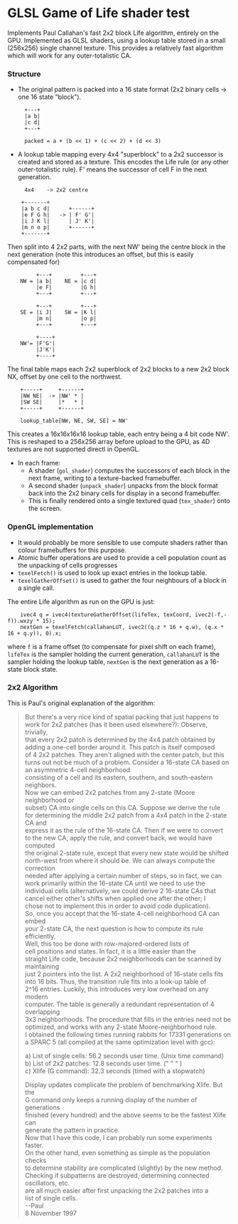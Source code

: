 # GLSL Game of Life shader test

Implements Paul Callahan's fast 2x2 block Life algorithm, entirely on the GPU. Implemented as GLSL shaders, using a lookup table stored in a small (256x256) single channel texture. This provides a relatively fast algorithm which will work for any outer-totalistic CA.



### Structure

* The original pattern is packed into a 16 state format (2x2 binary cells -> one 16 state "block").

        +---+
        |a b|
        |c d|
        +---+

        packed = a + (b << 1) + (c << 2) + (d << 3)


* A lookup table mapping every 4x4 "superblock" to a 2x2 successor is created and stored as a texture. This encodes the Life rule
(or any other outer-totalistic rule). F' means the successor of cell F
in the next generation.


        4x4    -> 2x2 centre

       +-------+
       |a b c d|      +------+       
       |e F G h|   -> | F' G'|          
       |i J K l|      | J' K'|                   
       |m n o p|      +------+  
       +-------+  


Then split into 4 2x2 parts, with the next NW' being the centre block in the next generation (note this introduces an offset, but this is easily compensated for)
 
             +---+         +---+
        NW = |a b|    NE = |c d|
             |e F|         |G h|
             +---+         +---+

             +---+         +---+
        SE = |i J|    SW = |K l|
             |m n|         |o p|
             +---+         +---+

             +----+
        NW'= |F'G'|
             |J'K'|
             +----+

The final table maps each 2x2 superblock of 2x2 blocks to a new 2x2 block NX, offset by one cell to the northwest.

        +-----+     +------+
        |NW NE|  -> |NW' * |
        |SW SE|     |*   * |
        +-----+     +------+

        lookup_table[NW, NE, SW, SE] = NW'        

This creates a 16x16x16x16 lookup table, each entry being a 4 bit code NW'. This is reshaped to a 256x256 array before upload to the GPU, as 4D
textures are not supported directl in OpenGL.

* In each frame:
    * A shader (`gol_shader`) computes the successors of each block in the next frame, writing to a texture-backed framebuffer.
    * A second shader (`unpack_shader`) unpacks from the block format back into the 2x2 binary cells for display in a second framebuffer.
    * This is finally rendered onto a single textured quad (`tex_shader`) onto the screen.


### OpenGL implementation
* It would probably be more sensible to use compute shaders rather than colour framebuffers for this purpose.
* Atomic buffer operations are used to provide a cell population count
as the unpacking of cells progresses
* `texelFetch()` is used to look up exact entries in the lookup table.
* `texelGatherOffset()` is used to gather the four neighbours of a block in a single call.

The entire Life algorithm as run on the GPU is just:

        ivec4 q = ivec4(textureGatherOffset(lifeTex, texCoord, ivec2(-f,-f)).wxzy * 15);    
        nextGen = texelFetch(callahanLUT, ivec2((q.z * 16 + q.w), (q.x * 16 + q.y)), 0).x;    
where `f` is a frame offset (to compensate for pixel shift on each frame),
`lifeTex` is the sampler holding the current generation, `callahanLUT` is the sampler holding the lookup table, `nextGen` is the next generation as a 16-state block state.

### 2x2 Algorithm
This is Paul's original explanation of the algorithm:

> But there's a very nice kind of spatial packing that just happens to  
> work for 2x2 patches (has it been used elsewhere?): Observe, trivially,  
> that every 2x2 patch is determined by the 4x4 patch obtained by  
> adding a one-cell border around it. This patch is itself composed  
> of 4 2x2 patches. They aren't aligned with the center patch, but this  
> turns out not be much of a problem. 
> Consider a 16-state CA based on an asymmetric 4-cell neighborhood  
> consisting of a cell and its eastern, southern, and south-eastern neighbors.  
> Now we can embed 2x2 patches from any 2-state (Moore neighborhood or  
> subset) CA into single cells on this CA. Suppose we derive the rule  
> for determining the middle 2x2 patch from a 4x4 patch in the 2-state CA and  
> express it as the rule of the 16-state CA. Then if we were to convert  
> to the new CA, apply the rule, and convert back, we would have computed  
> the original 2-state rule, except that every new state would be shifted  
> north-west from where it should be. We can always compute the correction  
> needed after applying a certain number of steps, so in fact, we can  
> work primarily within the 16-state CA until we need to use the  
> individual cells (alternatively, we could derive 2 16-state CAs that  
> cancel either other's shifts when applied one after the other; I  
> chose not to implement this in order to avoid code duplication).  
> So, once you accept that the 16-state 4-cell neighborhood CA can embed  
> your 2-state CA, the next question is how to compute its rule efficiently.  
> Well, this too be done with row-majored-ordered lists of  
> cell positions and states. In fact, it is a little easier than the  
> straight Life code, because 2x2 neighborhoods can be scanned by maintaining  
> just 2 pointers into the list. A 2x2 neighborhood of 16-state cells fits  
> into 16 bits. Thus, the transition rule fits into a look-up table of  
> 2^16 entries. Luckily, this introduces very low overhead on any modern  
> computer. The table is generally a redundant representation of 4 overlapping  
> 3x3 neighborhoods. The procedure that fills in the entries need not be  
> optimized, and works with any 2-state Moore-neighborhood rule.  
> I obtained the following times running rabbits for 17331 generations on  
> a SPARC 5 (all compiled at the same optimization level with gcc):  
>  
> a) List of single cells: 56.2 seconds user time. (Unix time command)  
> b) List of 2x2 patches: 12.8 seconds user time. (" " " )  
> c) Xlife (G command): 32.3 seconds (timed with a stopwatch)  
>  
> Display updates complicate the problem of benchmarking Xlife. But the  
> G command only keeps a running display of the number of generations  
> finished (every hundred) and the above seems to be the fastest Xlife can  
> generate the pattern in practice.  
> Now that I have this code, I can probably run some experiments faster.  
> On the other hand, even something as simple as the population checks  
> to determine stability are complicated (slightly) by the new method.  
> Checking if subpatterns are destroyed, determining connected oscillators, etc.  
> are all much easier after first unpacking the 2x2 patches into a  
> list of single cells.  
> --Paul  
> 8 November 1997  